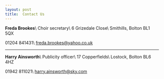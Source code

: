 ```yaml
---
layout: post
title:  Contact Us
---
```

**Freda Brookes**\\
Choir secretary\\
6 Grizedale Close\\
Smithills, Bolton BL1 5QX

<i class="fas fa-phone"></i> 01204 841431\\
<i class="fas fa-envelope"></i> [freda.brookes@yahoo.co.uk](mailto:freda.brookes@yahoo.co.uk)

<hr>

**Harry Ainsworth**\\
Publicity officer\\
17 Copperfields\\
Lostock, Bolton BL6 4HZ

<i class="fas fa-phone"></i>  01942 811021\\
<i class="fas fa-envelope"></i>  [harry.ainsworth@sky.com](mailto:harry.ainsworth@sky.com)

